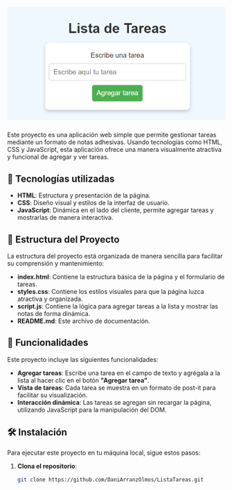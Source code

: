 # ![Título](img/titulo.png)

Este proyecto es una aplicación web simple que permite gestionar tareas mediante un formato de notas adhesivas. Usando tecnologías como HTML, CSS y JavaScript, esta aplicación ofrece una manera visualmente atractiva y funcional de agregar y ver tareas.

## 🚀 Tecnologías utilizadas

- **HTML**: Estructura y presentación de la página.
- **CSS**: Diseño visual y estilos de la interfaz de usuario.
- **JavaScript**: Dinámica en el lado del cliente, permite agregar tareas y mostrarlas de manera interactiva.

## 📂 Estructura del Proyecto

La estructura del proyecto está organizada de manera sencilla para facilitar su comprensión y mantenimiento:

- **index.html**: Contiene la estructura básica de la página y el formulario de tareas.
- **styles.css**: Contiene los estilos visuales para que la página luzca atractiva y organizada.
- **script.js**: Contiene la lógica para agregar tareas a la lista y mostrar las notas de forma dinámica.
- **README.md**: Este archivo de documentación.

## 📜 Funcionalidades

Este proyecto incluye las siguientes funcionalidades:

- **Agregar tareas**: Escribe una tarea en el campo de texto y agrégala a la lista al hacer clic en el botón **"Agregar tarea"**.
- **Vista de tareas**: Cada tarea se muestra en un formato de post-it para facilitar su visualización.
- **Interacción dinámica**: Las tareas se agregan sin recargar la página, utilizando JavaScript para la manipulación del DOM.

## 🛠️ Instalación

Para ejecutar este proyecto en tu máquina local, sigue estos pasos:

1. **Clona el repositorio**:
   ```bash
   git clone https://github.com/DaniArranzOlmos/ListaTareas.git
